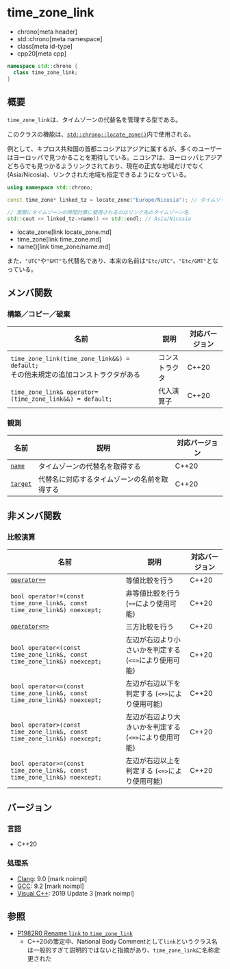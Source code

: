 # time_zone_link
* chrono[meta header]
* std::chrono[meta namespace]
* class[meta id-type]
* cpp20[meta cpp]

```cpp
namespace std::chrono {
  class time_zone_link;
}
```

## 概要
`time_zone_link`は、タイムゾーンの代替名を管理する型である。

このクラスの機能は、[`std::chrono::locate_zone()`](/reference/chrono/locate_zone.md)内で使用される。

例として、キプロス共和国の首都ニコシアはアジアに属するが、多くのユーザーはヨーロッパで見つかることを期待している。ニコシアは、ヨーロッパとアジアどちらでも見つかるようリンクされており、現在の正式な地域だけでなく (Asia/Nicosia)、リンクされた地域も指定できるようになっている。

```cpp
using namespace std::chrono;

const time_zone* linked_tz = locate_zone("Europe/Nicosia"); // タイムゾーンの代替名

// 実際にタイムゾーンの時間計算に使用されるのはリンク先のタイムゾーン名
std::cout << linked_tz->name() << std::endl; // Asia/Nicosia
```
* locate_zone[link locate_zone.md]
* time_zone[link time_zone.md]
* name()[link time_zone/name.md]

また、`"UTC"`や`"GMT"`も代替名であり、本来の名前は`"Etc/UTC"`、`"Etc/GMT"`となっている。


## メンバ関数
### 構築／コピー／破棄

| 名前 | 説明 | 対応バージョン |
|------|------|----------------|
| `time_zone_link(time_zone_link&&) = default;`<br/> その他未規定の追加コンストラクタがある | コンストラクタ | C++20 |
| `time_zone_link& operator=(time_zone_link&&) = default;` | 代入演算子 | C++20 |


### 観測

| 名前 | 説明 | 対応バージョン |
|------|------|----------------|
| [`name`](time_zone_link/name.md) | タイムゾーンの代替名を取得する | C++20 |
| [`target`](time_zone_link/target.md) | 代替名に対応するタイムゾーンの名前を取得する | C++20 |


## 非メンバ関数
### 比較演算

| 名前 | 説明 | 対応バージョン |
|------|------|----------------|
| [`operator==`](time_zone_link/op_equal.md)         | 等値比較を行う | C++20 |
| `bool operator!=(const time_zone_link&, const time_zone_link&) noexcept;` | 非等値比較を行う (`==`により使用可能) | C++20 |
| [`operator<=>`](time_zone_link/op_compare_3way.md) | 三方比較を行う | C++20 |
| `bool operator<(const time_zone_link&, const time_zone_link&) noexcept;` | 左辺が右辺より小さいかを判定する (`<=>`により使用可能) | C++20 |
| `bool operator<=(const time_zone_link&, const time_zone_link&) noexcept;` | 左辺が右辺以下を判定する (`<=>`により使用可能) | C++20 |
| `bool operator>(const time_zone_link&, const time_zone_link&) noexcept;` | 左辺が右辺より大きいかを判定する (`<=>`により使用可能) | C++20 |
| `bool operator>=(const time_zone_link&, const time_zone_link&) noexcept;` | 左辺が右辺以上を判定する (`<=>`により使用可能) | C++20 |



## バージョン
### 言語
- C++20

### 処理系
- [Clang](/implementation.md#clang): 9.0 [mark noimpl]
- [GCC](/implementation.md#gcc): 9.2 [mark noimpl]
- [Visual C++](/implementation.md#visual_cpp): 2019 Update 3 [mark noimpl]


## 参照
- [P1982R0 Rename `link` to `time_zone_link`](http://www.open-std.org/jtc1/sc22/wg21/docs/papers/2019/p1982r0.html)
    - C++20の策定中、National Body Commentとして`link`というクラス名は一般的すぎて説明的ではないと指摘があり、`time_zone_link`に名称変更された


